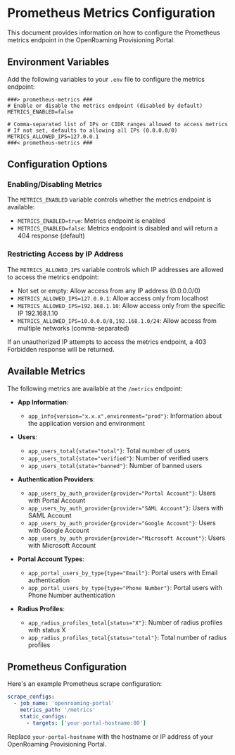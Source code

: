 # Prometheus Metrics Configuration

This document provides information on how to configure the Prometheus metrics endpoint in the OpenRoaming Provisioning Portal.

## Environment Variables

Add the following variables to your `.env` file to configure the metrics endpoint:

```
###> prometheus-metrics ###
# Enable or disable the metrics endpoint (disabled by default)
METRICS_ENABLED=false

# Comma-separated list of IPs or CIDR ranges allowed to access metrics
# If not set, defaults to allowing all IPs (0.0.0.0/0)
METRICS_ALLOWED_IPS=127.0.0.1
###< prometheus-metrics ###
```

## Configuration Options

### Enabling/Disabling Metrics

The `METRICS_ENABLED` variable controls whether the metrics endpoint is available:

- `METRICS_ENABLED=true`: Metrics endpoint is enabled
- `METRICS_ENABLED=false`: Metrics endpoint is disabled and will return a 404 response (default)

### Restricting Access by IP Address

The `METRICS_ALLOWED_IPS` variable controls which IP addresses are allowed to access the metrics endpoint:

- Not set or empty: Allow access from any IP address (0.0.0.0/0)
- `METRICS_ALLOWED_IPS=127.0.0.1`: Allow access only from localhost
- `METRICS_ALLOWED_IPS=192.168.1.10`: Allow access only from the specific IP 192.168.1.10
- `METRICS_ALLOWED_IPS=10.0.0.0/8,192.168.1.0/24`: Allow access from multiple networks (comma-separated)

If an unauthorized IP attempts to access the metrics endpoint, a 403 Forbidden response will be returned.

## Available Metrics

The following metrics are available at the `/metrics` endpoint:

- **App Information**:
  - `app_info{version="x.x.x",environment="prod"}`: Information about the application version and environment

- **Users**:
  - `app_users_total{state="total"}`: Total number of users
  - `app_users_total{state="verified"}`: Number of verified users
  - `app_users_total{state="banned"}`: Number of banned users

- **Authentication Providers**:
  - `app_users_by_auth_provider{provider="Portal Account"}`: Users with Portal Account
  - `app_users_by_auth_provider{provider="SAML Account"}`: Users with SAML Account
  - `app_users_by_auth_provider{provider="Google Account"}`: Users with Google Account
  - `app_users_by_auth_provider{provider="Microsoft Account"}`: Users with Microsoft Account
  
- **Portal Account Types**:
  - `app_portal_users_by_type{type="Email"}`: Portal users with Email authentication
  - `app_portal_users_by_type{type="Phone Number"}`: Portal users with Phone Number authentication

- **Radius Profiles**:
  - `app_radius_profiles_total{status="X"}`: Number of radius profiles with status X
  - `app_radius_profiles_total{status="total"}`: Total number of radius profiles

## Prometheus Configuration

Here's an example Prometheus scrape configuration:

```yaml
scrape_configs:
  - job_name: 'openroaming-portal'
    metrics_path: '/metrics'
    static_configs:
      - targets: ['your-portal-hostname:80']
```

Replace `your-portal-hostname` with the hostname or IP address of your OpenRoaming Provisioning Portal. 